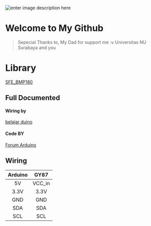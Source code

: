![enter image description here](https://lh3.googleusercontent.com/-J3Xa36OeQFItA5SrHW1gcKamlK7_up9GDI745XG1OaLVK6XDlOcykazfI3jsnY9DYYzl0-9O-Rs)
# Welcome to My Github


> Sepecial Thanks to, 
> My Dad for support me :v 
> Universitas NU Surabaya
> and you


# Library

[SFE_BMP180](https://github.com/LowPowerLab/SFE_BMP180)

## Full Documented
#### Wiring by
[belajar duino](http://www.belajarduino.com/2016/12/gy-87-tutorial-dan-sample-code.html)
#### Code BY
[Forum Arduino](https://forum.arduino.cc/index.php?topic=384454.0)


## Wiring

| Arduino  |    GY87   |
|:-------:|:---------:|
|    5V   |    VCC_in  |
|   3.3V  |    3.3V    |
|   GND   |     GND    |
|   SDA   |     SDA    |
| SCL     | 	SCL    |

